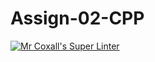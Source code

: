 # Assign-02-CPP
[![Mr Coxall's Super Linter](https://github.com/ICS3U-Programming-VivianaH/Assign-02-CPP/workflows/Mr%20Coxall's%20Super%20Linter/badge.svg)](https://github.com/ICS3U-Programming-VivianaH/Assign-02-CPP/actions/)
